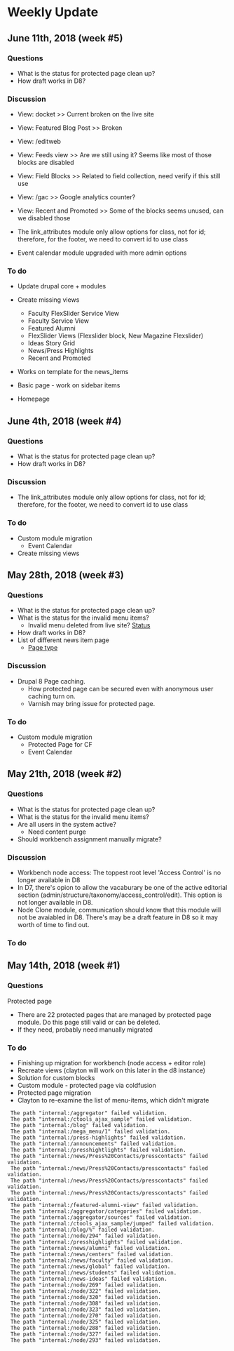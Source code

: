 # Weekly Update

## June 11th, 2018 (week #5)

### Questions
- What is the status for protected page clean up?
- How draft works in D8?


### Discussion
- View: docket >> Current broken on the live site 
- View: Featured Blog Post >> Broken
- View: /editweb
- View: Feeds view >> Are we still using it? Seems like most of those blocks are disabled
- View: Field Blocks >> Related to field collection, need verify if this still use
- View: /gac >> Google analytics counter?
- View: Recent and Promoted >> Some of the blocks seems unused, can we disabled those



- The link_attributes module only allow options for class, not for id; therefore, for the footer, we need to convert id to use class 
- Event calendar module upgraded with more admin options
 
### To do
- Update drupal core + modules
- Create missing views
	- Faculty FlexSlider Service View
    - Faculty Service View
	- Featured Alumni
	- FlexSlider Views (Flexslider block, New Magazine Flexslider)
	- Ideas Story Grid
	- News/Press Highlights
	- Recent and Promoted



- Works on template for the news_items
- Basic page - work on sidebar items
- Homepage 


## June 4th, 2018 (week #4)

### Questions
- What is the status for protected page clean up?
- How draft works in D8?

### Discussion
- The link_attributes module only allow options for class, not for id; therefore, for the footer, we need to convert id to use class 

### To do
- Custom module migration
    - Event Calendar
- Create missing views


## May 28th, 2018 (week #3)

### Questions
- What is the status for protected page clean up?
- What is the status for the invalid menu items?
    - Invalid menu deleted from live site? [Status](https://docs.google.com/spreadsheets/d/1hRQsA26YvzzE_rXdJCr-O0Xp8cH_fZo8iI27VrJvSl8/edit#gid=0)
- How draft works in D8?
- List of different news item page
    - [Page type](https://docs.google.com/spreadsheets/d/16T4ns_7iqVucMoRRzhWW_boSfYlc1jobmYZV4I39pBs/edit#gid=529093495)


### Discussion
- Drupal 8 Page caching. 
    - How protected page can be secured even with anonymous user caching turn on.
    - Varnish may bring issue for protected page.



### To do
- Custom module migration
    - Protected Page for CF
    - Event Calendar



## May 21th, 2018 (week #2)

### Questions
- What is the status for protected page clean up?
- What is the status for the invalid menu items?
- Are all users in the system active?
    - Need content purge
- Should workbench assignment manually migrate?

### Discussion
- Workbench node access: The toppest root level 'Access Control' is no longer available in D8
- In D7, there's opion to allow the vacaburary be one of the active editorial section (admin/structure/taxonomy/access_control/edit). This option is not longer available in D8.
- Node Clone module, communication should know that this module will not be avaiabled in D8. There's may be a draft feature in D8 so it may worth of time to find out.


### To do




## May 14th, 2018 (week #1)

### Questions

Protected page

- There are 22 protected pages that are managed by protected page module. Do this page still valid or can be deleted.
- If they need, probably need manually migrated


### To do
- Finishing up migration for workbench (node access + editor role)
- Recreate views (clayton will work on this later in the d8 instance)
- Solution for custom blocks
- Custom module - protected page via coldfusion
- Protected page migration
- Clayton to re-examine the list of menu-items, which didn't migrate
```
 The path "internal:/aggregator" failed validation.
 The path "internal:/ctools_ajax_sample" failed validation.
 The path "internal:/blog" failed validation.
 The path "internal:/mega_menu/1" failed validation.
 The path "internal:/press-highlights" failed validation.
 The path "internal:/announcements" failed validation.
 The path "internal:/presshightlights" failed validation.
 The path "internal:/news/Press%20Contacts/presscontacts" failed validation.
 The path "internal:/news/Press%20Contacts/presscontacts" failed validation.
 The path "internal:/news/Press%20Contacts/presscontacts" failed validation.
 The path "internal:/news/Press%20Contacts/presscontacts" failed validation.
 The path "internal:/featured-alumni-view" failed validation.
 The path "internal:/aggregator/categories" failed validation.
 The path "internal:/aggregator/sources" failed validation.
 The path "internal:/ctools_ajax_sample/jumped" failed validation.
 The path "internal:/blog/%" failed validation.
 The path "internal:/node/294" failed validation.
 The path "internal:/presshighlights" failed validation.
 The path "internal:/news/alumni" failed validation.
 The path "internal:/news/centers" failed validation.
 The path "internal:/news/faculty" failed validation.
 The path "internal:/news/global" failed validation.
 The path "internal:/news/students" failed validation.
 The path "internal:/news-ideas" failed validation.
 The path "internal:/node/269" failed validation.
 The path "internal:/node/322" failed validation.
 The path "internal:/node/320" failed validation.
 The path "internal:/node/308" failed validation.
 The path "internal:/node/323" failed validation.
 The path "internal:/node/270" failed validation.
 The path "internal:/node/325" failed validation.
 The path "internal:/node/288" failed validation.
 The path "internal:/node/327" failed validation.
 The path "internal:/node/293" failed validation.
```
